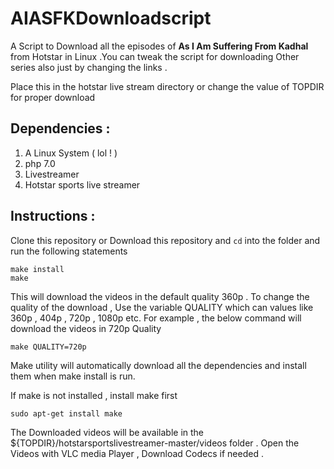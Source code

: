 # AIASFKDownloadscript
A Script to Download all the episodes of **As I Am Suffering From Kadhal** from Hotstar in Linux .You can tweak the script for downloading Other series also just by changing the links .

Place this in the hotstar live stream directory or change the value of TOPDIR for proper download 

## Dependencies : 
1. A Linux System ( lol ! )
2. php 7.0
3. Livestreamer
4. Hotstar sports live streamer

## Instructions :

Clone this repository or Download this repository and `cd` into the folder and run the following statements 

    make install
    make 

This will download the videos in the default quality 360p . 
To change the quality of the download , Use the variable QUALITY which can values like 360p , 404p , 720p , 1080p etc.
For example , the below command will download the videos in 720p Quality 

    make QUALITY=720p     

Make utility will automatically download all the dependencies and install them when make install is run. 

If make is not installed , install make first 
    
    sudo apt-get install make

The Downloaded videos will be available in the ${TOPDIR}/hotstarsportslivestreamer-master/videos folder .
Open the Videos with VLC media Player , Download Codecs if needed .
